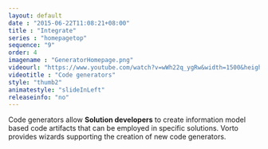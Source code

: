 ```yaml
---
layout: default
date : "2015-06-22T11:08:21+08:00"
title : "Integrate"
series : "homepagetop"
sequence: "9"
order: 4
imagename : "GeneratorHomepage.png"
videourl: "https://www.youtube.com/watch?v=wWh22q_ygRw&width=1500&height=1000"
videotitle : "Code generators"
style: "thumb2"
animatestyle: "slideInLeft"
releaseinfo: "no"
---
```


Code generators allow <b>Solution developers</b> to create information model based code artifacts that can be employed in specific solutions. Vorto provides wizards supporting the creation of new code generators.
